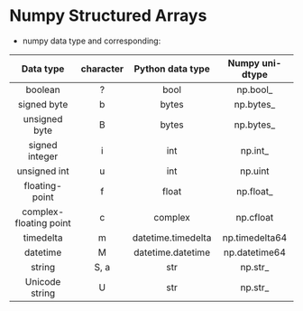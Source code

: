 # Numpy Structured Arrays
*	numpy data type and corresponding:

Data type        |  character  |  Python data type  |  Numpy uni-dtype 
:--------------: | :---------: | :----------------: |:--------------:
boolean         |      ?      |        bool        |     np.bool_
signed byte       |      b      |        bytes       |     np.bytes_
unsigned byte      |      B      |        bytes       |     np.bytes_
signed integer     |      i      |         int        |     np.int_
unsigned int       |      u      |         int        |     np.uint
floating-point     |      f      |        float       |     np.float_
complex-floating point |      c      |       complex      |     np.cfloat
timedelta        |      m      | datetime.timedelta |   np.timedelta64
datetime         |      M      | datetime.datetime  |   np.datetime64
string          |    S, a     |         str        |      np.str_
Unicode string     |      U      |         str        |      np.str_
